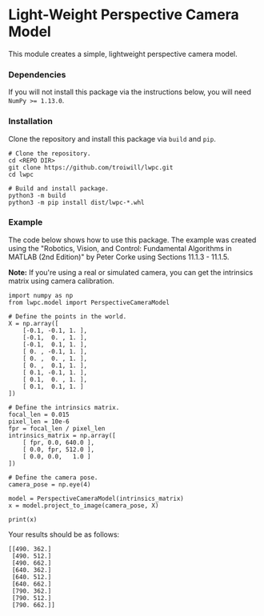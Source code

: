 # Light-Weight Perspective Camera Model

This module creates a simple, lightweight perspective camera model.

### Dependencies

If you will not install this package via the instructions below, you will need `NumPy >= 1.13.0`.

### Installation

Clone the repository and install this package via `build` and `pip`.
```
# Clone the repository.
cd <REPO DIR>
git clone https://github.com/troiwill/lwpc.git
cd lwpc

# Build and install package.
python3 -m build
python3 -m pip install dist/lwpc-*.whl
```

### Example

The code below shows how to use this package. The example was created using the "Robotics, Vision, and Control: Fundamental Algorithms in MATLAB (2nd Edition)" by Peter Corke using Sections 11.1.3 - 11.1.5.

**Note:** If you're using a real or simulated camera, you can get the intrinsics matrix using camera calibration.

```
import numpy as np
from lwpc.model import PerspectiveCameraModel

# Define the points in the world.
X = np.array([
    [-0.1, -0.1, 1. ],
    [-0.1,  0. , 1. ],
    [-0.1,  0.1, 1. ],
    [ 0. , -0.1, 1. ],
    [ 0. ,  0. , 1. ],
    [ 0. ,  0.1, 1. ],
    [ 0.1, -0.1, 1. ],
    [ 0.1,  0. , 1. ],
    [ 0.1,  0.1, 1. ]
])

# Define the intrinsics matrix.
focal_len = 0.015
pixel_len = 10e-6
fpr = focal_len / pixel_len
intrinsics_matrix = np.array([
    [ fpr, 0.0, 640.0 ],
    [ 0.0, fpr, 512.0 ],
    [ 0.0, 0.0,   1.0 ]
])

# Define the camera pose.
camera_pose = np.eye(4)

model = PerspectiveCameraModel(intrinsics_matrix)
x = model.project_to_image(camera_pose, X)

print(x)
```

Your results should be as follows:
```
[[490. 362.]
 [490. 512.]
 [490. 662.]
 [640. 362.]
 [640. 512.]
 [640. 662.]
 [790. 362.]
 [790. 512.]
 [790. 662.]]
 ```
